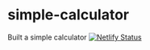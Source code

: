 # simple-calculator
Built a simple calculator
[![Netlify Status](https://api.netlify.com/api/v1/badges/b66c9d83-0bd0-48ad-8d79-e25bf19865a2/deploy-status)](https://app.netlify.com/sites/anujsingh-simple-calculator-site/deploys)
